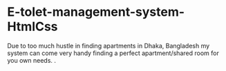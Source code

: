 # E-tolet-management-system-HtmlCss
Due to too much hustle in finding apartments in Dhaka, Bangladesh my system can come very handy finding a perfect apartment/shared room for you own needs. . 
